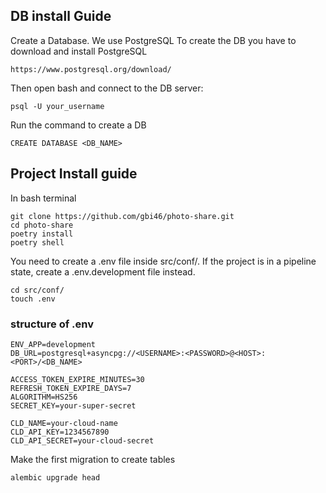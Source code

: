 ## DB install Guide

Create a Database. We use PostgreSQL
To create the DB you have to download and install PostgreSQL

```
https://www.postgresql.org/download/
```
Then open bash and connect to the DB server:

```
psql -U your_username
```

Run the command to create a DB

```
CREATE DATABASE <DB_NAME>
```

## Project Install guide

In bash terminal

```
git clone https://github.com/gbi46/photo-share.git
cd photo-share
poetry install
poetry shell
```

You need to create a .env file inside src/conf/.
If the project is in a pipeline state, create a .env.development file instead.
```
cd src/conf/
touch .env
```

### **structure of .env**

```
ENV_APP=development
DB_URL=postgresql+asyncpg://<USERNAME>:<PASSWORD>@<HOST>:<PORT>/<DB_NAME>

ACCESS_TOKEN_EXPIRE_MINUTES=30
REFRESH_TOKEN_EXPIRE_DAYS=7
ALGORITHM=HS256
SECRET_KEY=your-super-secret

CLD_NAME=your-cloud-name
CLD_API_KEY=1234567890
CLD_API_SECRET=your-cloud-secret
```

Make the first migration to create tables

```
alembic upgrade head
```
